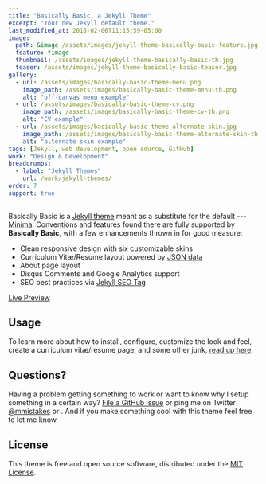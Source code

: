 ```yaml
---
title: "Basically Basic, a Jekyll Theme"
excerpt: "Your new Jekyll default theme."
last_modified_at: 2018-02-06T11:15:59-05:00
image: 
  path: &image /assets/images/jekyll-theme-basically-basic-feature.jpg
  feature: *image
  thumbnail: /assets/images/jekyll-theme-basically-basic-th.jpg
  teaser: /assets/images/jekyll-theme-basically-basic-teaser.jpg
gallery:
  - url: /assets/images/basically-basic-theme-menu.png
    image_path: /assets/images/basically-basic-theme-menu-th.png
    alt: "off-canvas menu example"
  - url: /assets/images/basically-basic-theme-cv.png
    image_path: /assets/images/basically-basic-theme-cv-th.png
    alt: "CV example"
  - url: /assets/images/basically-basic-theme-alternate-skin.jpg
    image_path: /assets/images/basically-basic-theme-alternate-skin-th.jpg
    alt: "alternate skin example"
tags: [Jekyll, web development, open source, GitHub]
work: "Design & Development"
breadcrumbs:
  - label: "Jekyll Themes"
    url: /work/jekyll-themes/
order: 7
support: true
---
```


Basically Basic is a [Jekyll theme](https://jekyllrb.com/docs/themes/) meant as a substitute for the default --- [Minima](https://github.com/jekyll/minima). Conventions and features found there are fully supported by **Basically Basic**, with a few enhancements thrown in for good measure:

- Clean responsive design with six customizable skins
- Curriculum Vitæ/Resume layout powered by [JSON data](http://registry.jsonresume.org/)
- About page layout
- Disqus Comments and Google Analytics support
- SEO best practices via [Jekyll SEO Tag](https://github.com/jekyll/jekyll-seo-tag/)

<p markdown="0">
  <a href="https://mmistakes.github.io/jekyll-theme-basically-basic/" onclick="ga('send', 'event', 'link', 'click', 'Preview Basically Basic');" class="btn">Live Preview</a>
</p>

## Usage

To learn more about how to install, configure, customize the look and feel, create a curriculum vitæ/resume page, and some other junk, [read up here](https://github.com/mmistakes/jekyll-theme-basically-basic).

## Questions?

Having a problem getting something to work or want to know why I setup something in a certain way? [File a GitHub issue](https://github.com/mmistakes/jekyll-theme-basically-basic/issues) or ping me on Twitter [@mmistakes](https://twitter.com/mmistakes) or . And if you make something cool with this theme feel free to let me know.

## License

This theme is free and open source software, distributed under the [MIT License](https://github.com/mmistakes/jekyll-theme-basically-basic/blob/master/LICENSE.md).
